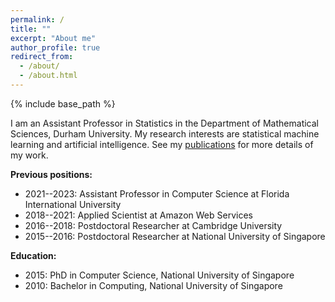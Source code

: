 ```yaml
---
permalink: /
title: ""
excerpt: "About me"
author_profile: true
redirect_from: 
  - /about/
  - /about.html
---
```


{% include base_path %}

I am an Assistant Professor in Statistics in the Department of Mathematical Sciences, Durham University. My research interests are statistical machine learning and artificial intelligence. See my [publications](https://nvcuong.github.io/publications/) for more details of my work.

**Previous positions:** 
- 2021--2023: Assistant Professor in Computer Science at Florida International University
- 2018--2021: Applied Scientist at Amazon Web Services
- 2016--2018: Postdoctoral Researcher at Cambridge University
- 2015--2016: Postdoctoral Researcher at National University of Singapore

**Education:**
- 2015: PhD in Computer Science, National University of Singapore
- 2010: Bachelor in Computing, National University of Singapore


